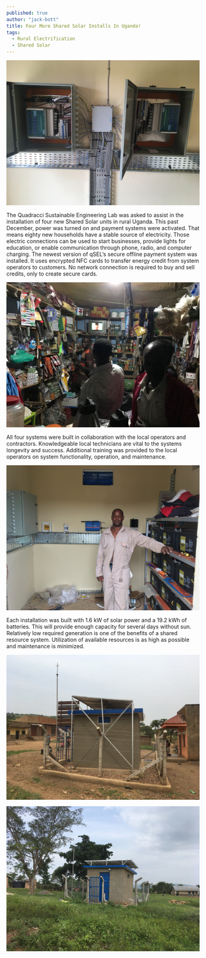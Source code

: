 ```yaml
---
published: true
author: "jack-bott"
title: Four More Shared Solar Installs In Uganda!
tags:
  - Rural Electrification
  - Shared Solar
---
```


![Meters](/assets/uploads/blog/2018/four-more-sharedsolar-installs/meters.jpg)

<p>
The Quadracci Sustainable Engineering Lab was asked to assist in the installation of four new Shared Solar units in rural Uganda. This past December, power was turned on and payment systems were activated. That means eighty new households have a stable source of electricity. Those electric connections can be used to start businesses, provide lights for education, or enable communication through phone, radio, and computer charging. The newest version of qSEL’s secure offline payment system was installed. It uses encrypted NFC cards to transfer energy credit from system operators to customers. No network connection is required to buy and sell credits, only to create secure cards.
</p>

![Customer](/assets/uploads/blog/2018/four-more-sharedsolar-installs/customer.jpg)

<p>
All four systems were built in collaboration with the local operators and contractors. Knowledgeable local technicians are vital to the systems longevity and success. Additional training was provided to the local operators on system functionality, operation, and maintenance.
</p>

![Davis](/assets/uploads/blog/2018/four-more-sharedsolar-installs/davis.jpg)

<p>
Each installation was built with 1.6 kW of solar power and a 19.2 kWh of batteries.  This will provide enough capacity for several days without sun. Relatively low required generation is one of the benefits of a shared resource system. Utilization of available resources is as high as possible and maintenance is minimized.
</p>

![SharedSolar 1](/assets/uploads/blog/2018/four-more-sharedsolar-installs/sharedsolar-1.jpg)

![SharedSolar 2](/assets/uploads/blog/2018/four-more-sharedsolar-installs/sharedsolar-2.jpg)
